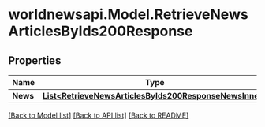 # worldnewsapi.Model.RetrieveNewsArticlesByIds200Response

## Properties

Name | Type | Description | Notes
------------ | ------------- | ------------- | -------------
**News** | [**List&lt;RetrieveNewsArticlesByIds200ResponseNewsInner&gt;**](RetrieveNewsArticlesByIds200ResponseNewsInner.md) |  | [optional] 

[[Back to Model list]](../README.md#documentation-for-models) [[Back to API list]](../README.md#documentation-for-api-endpoints) [[Back to README]](../README.md)

